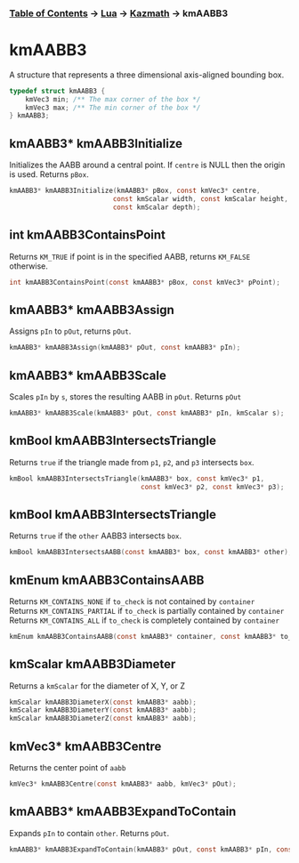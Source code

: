 ### [Table of Contents](../../main.md) -> [Lua](../Lua.md)  -> [Kazmath](kazmath.md) -> kmAABB3


# kmAABB3

A structure that represents a three dimensional axis-aligned bounding box.
```c
typedef struct kmAABB3 {
    kmVec3 min; /** The max corner of the box */
    kmVec3 max; /** The min corner of the box */
} kmAABB3;
```

## kmAABB3* kmAABB3Initialize

Initializes the AABB around a central point. If `centre` is NULL then the origin is used. Returns `pBox`.

 ```c
kmAABB3* kmAABB3Initialize(kmAABB3* pBox, const kmVec3* centre,
                           const kmScalar width, const kmScalar height,
                           const kmScalar depth);
```

## int kmAABB3ContainsPoint

 Returns `KM_TRUE` if point is in the specified AABB, returns `KM_FALSE`
 otherwise.

```c
int kmAABB3ContainsPoint(const kmAABB3* pBox, const kmVec3* pPoint);
```
## kmAABB3* kmAABB3Assign
Assigns `pIn` to `pOut`, returns `pOut`.

```c
kmAABB3* kmAABB3Assign(kmAABB3* pOut, const kmAABB3* pIn);
```
## kmAABB3* kmAABB3Scale

 Scales `pIn` by `s`, stores the resulting AABB in `pOut`. Returns `pOut`

```c
kmAABB3* kmAABB3Scale(kmAABB3* pOut, const kmAABB3* pIn, kmScalar s);
```

## kmBool kmAABB3IntersectsTriangle

Returns `true` if the triangle made from `p1`, `p2`, and `p3` intersects `box`.
```c
kmBool kmAABB3IntersectsTriangle(kmAABB3* box, const kmVec3* p1,
                                 const kmVec3* p2, const kmVec3* p3);
```

## kmBool kmAABB3IntersectsTriangle

Returns `true` if the `other` AABB3 intersects `box`.
```c
kmBool kmAABB3IntersectsAABB(const kmAABB3* box, const kmAABB3* other);
```

## kmEnum kmAABB3ContainsAABB
Returns `KM_CONTAINS_NONE` if `to_check` is not contained by `container`  
Returns `KM_CONTAINS_PARTIAL` if `to_check` is partially contained by `container`  
Returns `KM_CONTAINS_ALL` if `to_check` is completely contained by `container`  
```c
kmEnum kmAABB3ContainsAABB(const kmAABB3* container, const kmAABB3* to_check);
```
## kmScalar kmAABB3Diameter
Returns a `kmScalar` for the diameter of X, Y, or Z
```c
kmScalar kmAABB3DiameterX(const kmAABB3* aabb);
kmScalar kmAABB3DiameterY(const kmAABB3* aabb);
kmScalar kmAABB3DiameterZ(const kmAABB3* aabb);
```

## kmVec3* kmAABB3Centre
Returns the center point of `aabb`
```c
kmVec3* kmAABB3Centre(const kmAABB3* aabb, kmVec3* pOut);
```

## kmAABB3* kmAABB3ExpandToContain
Expands `pIn` to contain `other`. Returns `pOut`.
```c
kmAABB3* kmAABB3ExpandToContain(kmAABB3* pOut, const kmAABB3* pIn, const kmAABB3* other);
```
